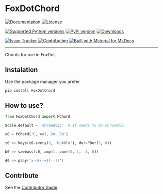 # FoxDotChord

[![Documentation](https://img.shields.io/badge/docs-latest-1769AA?color=%23746cc0)](https://foxdotchord.readthedocs.io)
[![License](https://img.shields.io/pypi/l/FoxDotChord?label=License&color=%23746cc0)](https://spdx.org/licenses/)

[![Supported Python versions](https://img.shields.io/pypi/pyversions/FoxDotChord.svg?logo=python&label=Python&color=%2373DC8C)](https://pypi.python.org/pypi/FoxDotChord/)
[![PyPI version](https://img.shields.io/pypi/v/FoxDotChord.svg?logo=pypi&label=PyPI&color=%2373DC8C)](https://pypi.org/project/FoxDotChord/)
[![Downloads](https://img.shields.io/pypi/dm/FoxDotChord?logo=pypi&label=Downloads&color=%2373DC8C)](https://pypi.org/project/FoxDotChord/)

[![Issue Tracker](https://img.shields.io/badge/Issue-Tracker-1769AA?color=%234B78E6)](https://codeberg.org/taconi/FoxDotChord/issues)
[![Contributing](https://img.shields.io/badge/Contributing-welcome-1769AA?color=%234B78E6)](https://foxdotchord.readthedocs.io/contributing)
[![Built with Material for MkDocs](https://img.shields.io/badge/Material_for_MkDocs-526CFE?logo=MaterialForMkDocs&logoColor=white)](https://squidfunk.github.io/mkdocs-material/)

---

Chords for use in FoxDot.

## Instalation

Use the package manager you prefer

```sh
pip install FoxDotChord
```

## How to use?

```python
from FoxDotChord import PChord

Scale.default = 'chromatic'  # It needs to be chromatic

c0 = PChord['C, Am7, Dm, Em']

t0 >> keys(c0.every(3, 'bubble'), dur=PDur(3, 8))

b0 >> sawbass(c0, amp=1, pan=[0, 1, -1, 0])

d0 >> play('x-o({-=}[--])')
```

## Contribute

See the [Contributor Guide](https://foxdotchord.readthedocs.io/contributing).
